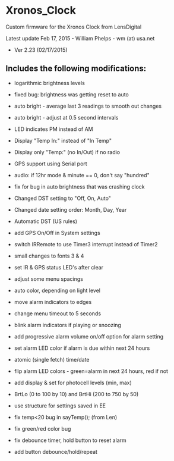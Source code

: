 # Xronos_Clock
Custom firmware for the Xronos Clock from LensDigital

Latest update Feb 17, 2015 - William Phelps - wm (at) usa.net 
* Ver 2.23 (02/17/2015)
 
## **Includes the following modifications:** ##

* logarithmic brightness levels
* fixed bug: brightness was getting reset to auto
* auto bright - average last 3 readings to smooth out changes
* auto bright - adjust at 0.5 second intervals
* LED indicates PM instead of AM
* Display "Temp In:" instead of "In Temp"
* Display only "Temp:" (no In/Out) if no radio
* GPS support using Serial port
* audio: if 12hr mode & minute == 0, don't say "hundred"

* fix for bug in auto brightness that was crashing clock
* Changed DST setting to "Off, On, Auto"
* Changed date setting order: Month, Day, Year
* Automatic DST (US rules)

* add GPS On/Off in System settings
* switch IRRemote to use Timer3 interrupt instead of Timer2
* small changes to fonts 3 & 4
* set IR & GPS status LED's after clear
* adjust some menu spacings
* auto color, depending on light level
* move alarm indicators to edges
* change menu timeout to 5 seconds
* blink alarm indicators if playing or snoozing
* add progressive alarm volume on/off option for alarm setting
* set alarm LED color if alarm is due within next 24 hours
* atomic (single fetch) time/date
* flip alarm LED colors - green=alarm in next 24 hours, red if not
* add display & set for photocell levels (min, max)
*  BrtLo (0 to 100 by 10) and BrtHi (200 to 750 by 50)
* use structure for settings saved in EE
* fix temp<20 bug in sayTemp(); (from Len)
* fix green/red color bug
* fix debounce timer, hold button to reset alarm
* add button debounce/hold/repeat 
